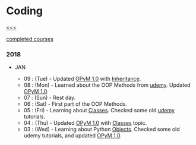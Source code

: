 
Coding
======

[<<<](https://github.com/ttltrk/0con/blob/master/README.MD)

[completed courses](https://github.com/ttltrk/Courses/blob/master/README.MD)

### 2018

  * JAN
  
    * 09 : (Tue) - Updated [OPyM 1.0](https://github.com/ttltrk/PRG/blob/master/PY/DOC/OPYM/OPYM.MD) with [Inheritance](https://github.com/ttltrk/PRG/blob/master/PY/DOC/OPYM/05_OOP/INHERITANCE/INHERITANCE.MD).
    * 08 : (Mon) - Learned about the OOP Methods from [udemy](https://www.udemy.com/complete-python-bootcamp/learn/v4/t/lecture/3512388?start=615). Updated [OPyM 1.0](https://github.com/ttltrk/PRG/blob/master/PY/DOC/OPYM/OPYM.MD).
    * 07 : (Sun) - Rest day.
    * 06 : (Sat) - First part of the OOP Methods.
    * 05 : (Fri) - Learning about [Classes](https://github.com/ttltrk/PRG/blob/master/PY/DOC/OPYM/05_OOP/CLASSES/CLASSES.MD). Checked some old [udemy](https://www.udemy.com/complete-python-bootcamp/learn/v4/t/lecture/3512380?start=225) tutorials.
    * 04 : (Thu) - Updated [OPyM 1.0](https://github.com/ttltrk/PRG/blob/master/PY/DOC/OPYM/OPYM.MD) with [Classes](https://github.com/ttltrk/PRG/blob/master/PY/DOC/OPYM/05_OOP/CLASSES/CLASSES.MD) topic. 
    * 03 : (Wed) - Learning about Python [Objects](https://github.com/ttltrk/PRG/blob/master/PY/DOC/OPYM/05_OOP/OBJECTS/OBJECTS.MD). 
Checked some old udemy tutorials, and updated [OPyM 1.0](https://github.com/ttltrk/PRG/blob/master/PY/DOC/OPYM/OPYM.MD).

